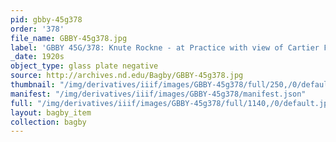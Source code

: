 ```yaml
---
pid: gbby-45g378
order: '378'
file_name: GBBY-45g378.jpg
label: 'GBBY 45G/378: Knute Rockne - at Practice with view of Cartier Field - c1920s'
_date: 1920s
object_type: glass plate negative
source: http://archives.nd.edu/Bagby/GBBY-45g378.jpg
thumbnail: "/img/derivatives/iiif/images/GBBY-45g378/full/250,/0/default.jpg"
manifest: "/img/derivatives/iiif/images/GBBY-45g378/manifest.json"
full: "/img/derivatives/iiif/images/GBBY-45g378/full/1140,/0/default.jpg"
layout: bagby_item
collection: bagby
---
```

